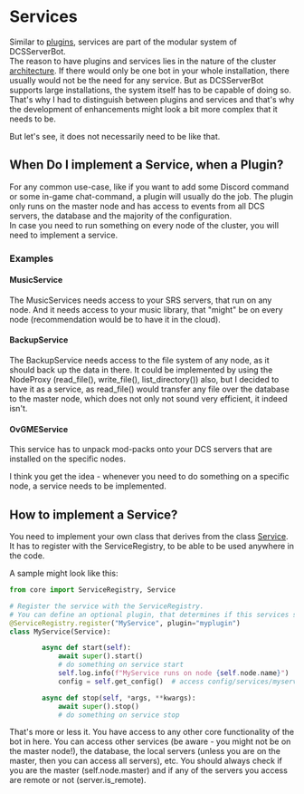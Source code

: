 # Services
Similar to [plugins](../plugins/README.md), services are part of the modular system of DCSServerBot.<br>
The reason to have plugins and services lies in the nature of the cluster [architecture](../ARCHITECTURE.md). If there
would only be one bot in your whole installation, there usually would not be the need for any service. But as 
DCSServerBot supports large installations, the system itself has to be capable of doing so. That's why I had to 
distinguish between plugins and services and that's why the development of enhancements might look a bit more complex
that it needs to be.

But let's see, it does not necessarily need to be like that.

## When Do I implement a Service, when a Plugin?
For any common use-case, like if you want to add some Discord command or some in-game chat-command, a plugin will usually
do the job. The plugin only runs on the master node and has access to events from all DCS servers, the database and the
majority of the configuration.<br>
In case you need to run something on every node of the cluster, you will need to implement a service.

### Examples
#### MusicService
The MusicServices needs access to your SRS servers, that run on any node. And it needs access to your music library,
that "might" be on every node (recommendation would be to have it in the cloud).

#### BackupService
The BackupService needs access to the file system of any node, as it should back up the data in there. It could be
implemented by using the NodeProxy (read_file(), write_file(), list_directory()) also, but I decided to have it as a 
service, as read_file() would transfer any file over the database to the master node, which does not only not sound
very efficient, it indeed isn't.

#### OvGMEService
This service has to unpack mod-packs onto your DCS servers that are installed on the specific nodes.

I think you get the idea - whenever you need to do something on a specific node, a service needs to be implemented.

## How to implement a Service?
You need to implement your own class that derives from the class [Service](../core/services/base.py). It has to register
with the ServiceRegistry, to be able to be used anywhere in the code.

A sample might look like this:
```python
from core import ServiceRegistry, Service

# Register the service with the ServiceRegistry.
# You can define an optional plugin, that determines if this services should be loaded or not.
@ServiceRegistry.register("MyService", plugin="myplugin")
class MyService(Service):

        async def start(self):
            await super().start()
            # do something on service start
            self.log.info(f"MyService runs on node {self.node.name}")
            config = self.get_config()  # access config/services/myservice.yaml

        async def stop(self, *args, **kwargs):
            await super().stop()
            # do something on service stop
```
That's more or less it. You have access to any other core functionality of the bot in here. You can access other services
(be aware - you might not be on the master node!), the database, the local servers (unless you are on the master, then
you can access all servers), etc.
You should always check if you are the master (self.node.master) and if any of the servers you access are remote or not
(server.is_remote).